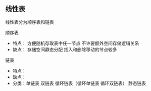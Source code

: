 ## 线性表

线性表分为顺序表和链表

顺序表
- 特点： 方便随机存取表中任一节点 不许要额外空间存储逻辑关系
- 缺点： 存储空间静态分配 插入和删除移动的节点较多

链表

- 特点：
- 缺点：
- 分类：单链表 双链表 循环链表（循环单链表 循环双链表） 静态链表